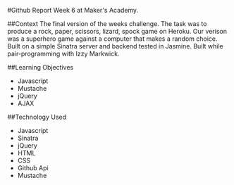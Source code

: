 #Github Report
Week 6 at Maker's Academy.

##Context
The final version of the weeks challenge. The task was to produce a rock, paper, scissors, lizard, spock game on Heroku. Our verison was a superhero game against a computer that makes a random choice. Built on a simple Sinatra server and backend tested in Jasmine. Built while pair-programming with Izzy Markwick.

##Learning Objectives
- Javascript
- Mustache
- jQuery
- AJAX

##Technology Used
- Javascript
- Sinatra
- jQuery
- HTML
- CSS
- Github Api
- Mustache
